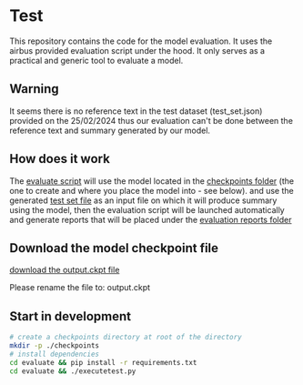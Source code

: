 # Test

This repository contains the code for the model evaluation. It uses the airbus provided evaluation script under the hood. It only serves as a practical and generic tool to evaluate a model.

## Warning

It seems there is no reference text in the test dataset (test_set.json) provided on the 25/02/2024 thus our evaluation can't be done between the reference text and summary generated by our model.

## How does it work 

The [evaluate script](./evaluate/executetest.py) will use the model located in the [checkpoints folder](./checkpoints) (the one to create and where you place the model into - see below).
and use the generated [test set file](./datasets/test/test_set.json) as an input file on which it will produce summary using the model, then the evaluation script will be launched automatically and generate reports that will be placed under the [evaluation reports folder](./evaluations%20reports/)

## Download the model checkpoint file

[download the output.ckpt file](https://drive.usercontent.google.com/download?id=1U6mFv9Q4EbBwaqzqP0jSRI85fkCAGtUL&export=download)

Please rename the file to: output.ckpt

## Start in development

```bash
# create a checkpoints directory at root of the directory
mkdir -p ./checkpoints
# install dependencies
cd evaluate && pip install -r requirements.txt
cd evaluate && ./executetest.py
```
